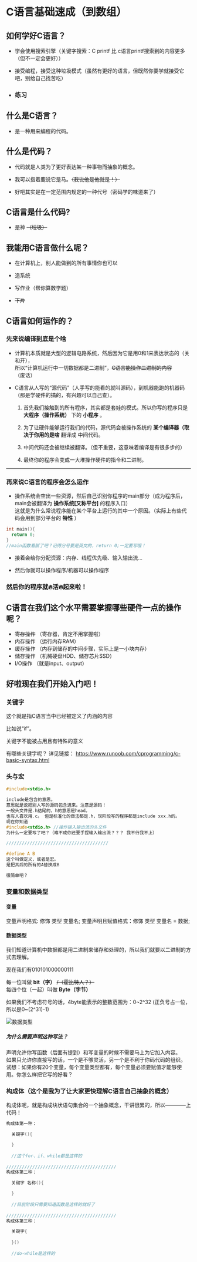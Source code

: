 # C语言基础速成（到数组）

## 如何学好C语言？
* 学会使用搜索引擎（关键字搜索：C printf 比 c语言printf搜索到的内容更多（但不一定会更好））

* 接受编程，接受这种垃圾模式（虽然有更好的语言，但既然你要学就接受它吧，别给自己找苦吃）
* ### 练习

## 什么是C语言？
* 是一种用来编程的代码。

## 什么是代码？
* 代码就是人类为了更好表达某一种事物而抽象的概念。

* 我可以指着鹿说它是马。~~（我说他是他就是！）~~

* 好吧其实是在一定范围内规定的一种代号（密码学的味道来了）

## C语言是什么代码?
* 是神 ~~（垃圾）~~

## 我能用C语言做什么呢？
* 在计算机上，别人能做到的所有事情你也可以

* 造系统

* 写作业（帮你算数学题）

* ~~下片~~

## C语言如何运作的？

### 先来说编译到底是个啥

* 计算机本质就是大型的逻辑电路系统，然后因为它是用0和1来表达状态的（关和开），<br>所以“计算机运行中一切数据都是二进制”，~~C语言能操作二进制的内容~~（废话）

* C语言从人写的“源代码”（人手写的能看的就叫源码），到机器能跑的机器码（那是学硬件的搞的，有兴趣可以自己查）。

  1. 首先我们接触到的所有程序，其实都是套娃的模式。所以你写的程序只是 __大程序（操作系统）__ 下的 __小程序__ 。
  
  2. 为了让硬件能够运行我们的代码，源代码会被操作系统的 __某个编译器（取决于你用的是啥__ 翻译成 中间代码。
  
  3. 中间代码还会被继续被翻译。（但不重要，这意味着编译是有很多步的）
  
  4. 最终你的程序会变成一大堆操作硬件的指令和二进制。
  
----

### 再来说C语言的程序会怎么运作
* 操作系统会空出一些资源，然后自己识别你程序的main部分（成为程序后，main会被翻译为 __操作系统\[又称平台\]__ 的程序入口）<br>
  这就是为什么常说程序能在某个平台上运行的其中一个原因。（实际上有些代码会用到部分平台的 __特性__ ）
```C
int main(){
  return 0;
} 
//main函数看腻了吧？记得分号要是英文的，return 0;一定要写哦！
``` 
* 接着会给你分配资源：内存、线程优先级、输入输出流...

* 然后你就可以操作程序/机器可以操作程序

### 然后你的程序就:fire:活:fire:起来啦！

## C语言在我们这个水平需要掌握哪些硬件一点的操作呢？
* ~~寄存操作~~ （寄存器，肯定不用掌握啦）
*  内存操作 （运行内存RAM）
*  缓存操作 （内存到储存的中间步骤，实际上是一小块内存）
*  储存操作 （机械硬盘HDD、储存芯片SSD）
*  I/O操作  （就是input、output）

## 好啦现在我们开始入门吧！

### 关键字
这个就是指C语言当中已经被定义了内涵的内容<br>

比如说“if”。<br>

关键字不能被占用且有特殊的意义

有哪些关键字呢？
详见链接：
https://www.runoob.com/cprogramming/c-basic-syntax.html

### 头与宏
```C
#include<stdio.h>

include是包含的意思。
意思就是说把别人写的源码包含进来。注意是源码！
一般头文件是.h结尾的，h的意思是head。
也有人喜欢用.c。 但是标准化的做法都是.h，现阶段写的程序都是include xxx.h的。
现在你知道
#include<stdio.h> //操作输入输出流的头文件
为什么一定要写了吧？（难不成你还要手捏输入输出流？？？ 我不行我不上）

///////////////////////////////////////

#define A B
这个叫做定义，或者是宏。
是把其后的所有的A替换成B

很简单吧？

```

### 变量和数据类型

#### 变量
变量声明格式: 修饰 类型 变量名;
变量声明且赋值格式：修饰 类型 变量名 = 数据;

#### 数据类型
我们知道计算机中数据都是用二进制来储存和处理的，所以我们就要以二进制的方式去理解。

现在我们有010101000000111

每一位叫做 __bit（字）__ ~~/（霍比特人？）~~ <br>
每四个位（一起）叫做 __Byte（字节）__ <br>

如果我们不考虑符号的话，4byte能表示的整数范围为：0~2^32 (正负号占一位，所以是0~(2^31)-1)<br>

![数据类型](./types.png)

##### 为什么需要声明这种写法？
声明允许你写函数（后面有提到）和写变量的时候不需要马上为它加入内容。<br>
如果只允许你直接写的话，一个是不够灵活，另一个是不利于你码代码的组织。<br>
试想：如果你有20个变量，每个变量类型都有，每个变量必须要赋值才能够使用。你怎么样把它写的好看？


### 构成体（这个是我为了让大家更快理解C语言自己抽象的概念）
构成体呢，就是构成块状语句集合的一个抽象概念，干讲很累的，所以————上代码！

```C
构成体第一种：

  关键字(){

  }
  
  //这个for、if、while都是这样的
  
//////////////////////////////////////////
构成体第二种：

  关键字 名称(){

  }
  
  //目前阶段只需要知道函数是这样的就好了
  
//////////////////////////////////////////
构成体第三种：

  关键字{
  
  }()
  
  //do-while是这样的
```
